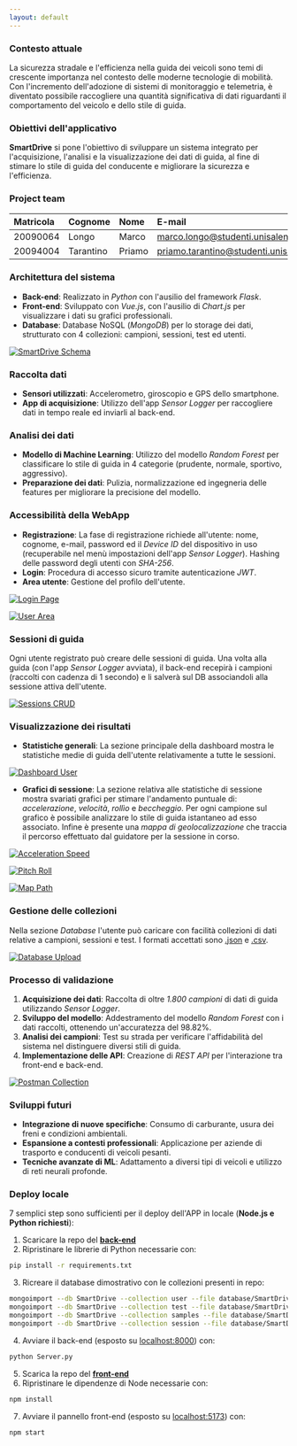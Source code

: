 ```yaml
---
layout: default
---
```


### Contesto attuale

La sicurezza stradale e l'efficienza nella guida dei veicoli sono temi di crescente importanza nel contesto delle moderne tecnologie di mobilità. Con l'incremento dell'adozione di sistemi di monitoraggio e telemetria, è diventato possibile raccogliere una quantità significativa di dati riguardanti il comportamento del veicolo e dello stile di guida. 

### Obiettivi dell'applicativo

**SmartDrive** si pone l'obiettivo di sviluppare un sistema integrato per l'acquisizione, l'analisi e la visualizzazione dei dati di guida, al fine di stimare lo stile di guida del conducente e migliorare la sicurezza e l'efficienza.

### Project team

| Matricola          | Cognome            | Nome               | E-mail                                                                                    |
|:-------------------|:-------------------|:-------------------|:------------------------------------------------------------------------------------------|
| 20090064           | Longo              | Marco              | [marco.longo@studenti.unisalento.it](mailto:marco.longo@studenti.unisalento.it)           |
| 20094004           | Tarantino          | Priamo             | [priamo.tarantino@studenti.unisalento.it](mailto:priamo.tarantino@studenti.unisalento.it) |

### Architettura del sistema

- **Back-end**: Realizzato in _Python_ con l'ausilio del framework _Flask_.
- **Front-end**: Sviluppato con _Vue.js_, con l'ausilio di _Chart.js_ per visualizzare i dati su grafici professionali.
- **Database**: Database NoSQL (_MongoDB_) per lo storage dei dati, strutturato con 4 collezioni: campioni, sessioni, test ed utenti.

<a href="https://raw.githubusercontent.com/UniSalento-IDALab-IoTCourse-2023-2024/WoT-SmartDrive-2023-2024-Page-Longo-Tarantino/main/assets/images/smartdrive_schema.png" target="_blank">![SmartDrive Schema](https://raw.githubusercontent.com/UniSalento-IDALab-IoTCourse-2023-2024/WoT-SmartDrive-2023-2024-Page-Longo-Tarantino/main/assets/images/smartdrive_schema.png)</a>

### Raccolta dati

- **Sensori utilizzati**: Accelerometro, giroscopio e GPS dello smartphone.
- **App di acquisizione**: Utilizzo dell'app _Sensor Logger_ per raccogliere dati in tempo reale ed inviarli al back-end.

### Analisi dei dati

- **Modello di Machine Learning**: Utilizzo del modello _Random Forest_ per classificare lo stile di guida in 4 categorie (prudente, normale, sportivo, aggressivo).
- **Preparazione dei dati**: Pulizia, normalizzazione ed ingegneria delle features per migliorare la precisione del modello.

### Accessibilità della WebApp

- **Registrazione**: La fase di registrazione richiede all'utente: nome, cognome, e-mail, password ed il _Device ID_ del dispositivo in uso (recuperabile nel menù impostazioni dell'app _Sensor Logger_). Hashing delle password degli utenti con _SHA-256_.
- **Login**: Procedura di accesso sicuro tramite autenticazione _JWT_.
- **Area utente**: Gestione del profilo dell'utente. 

<a href="https://raw.githubusercontent.com/UniSalento-IDALab-IoTCourse-2023-2024/WoT-SmartDrive-2023-2024-Page-Longo-Tarantino/main/assets/images/login_page.png" target="_blank">![Login Page](https://raw.githubusercontent.com/UniSalento-IDALab-IoTCourse-2023-2024/WoT-SmartDrive-2023-2024-Page-Longo-Tarantino/main/assets/images/login_page.png)</a>

<a href="https://raw.githubusercontent.com/UniSalento-IDALab-IoTCourse-2023-2024/WoT-SmartDrive-2023-2024-Page-Longo-Tarantino/main/assets/images/user_area.png" target="_blank">![User Area](https://raw.githubusercontent.com/UniSalento-IDALab-IoTCourse-2023-2024/WoT-SmartDrive-2023-2024-Page-Longo-Tarantino/main/assets/images/user_area.png)</a>

### Sessioni di guida

Ogni utente registrato può creare delle sessioni di guida. Una volta alla guida (con l'app _Sensor Logger_ avviata), il back-end recepirà i campioni (raccolti con cadenza di 1 secondo) e li salverà sul DB associandoli alla sessione attiva dell'utente.

<a href="https://raw.githubusercontent.com/UniSalento-IDALab-IoTCourse-2023-2024/WoT-SmartDrive-2023-2024-Page-Longo-Tarantino/main/assets/images/sessions.png" target="_blank">![Sessions CRUD](https://raw.githubusercontent.com/UniSalento-IDALab-IoTCourse-2023-2024/WoT-SmartDrive-2023-2024-Page-Longo-Tarantino/main/assets/images/sessions.png)</a>

### Visualizzazione dei risultati

- **Statistiche generali**: La sezione principale della dashboard mostra le statistiche medie di guida dell'utente relativamente a tutte le sessioni.

<a href="https://raw.githubusercontent.com/UniSalento-IDALab-IoTCourse-2023-2024/WoT-SmartDrive-2023-2024-Page-Longo-Tarantino/main/assets/images/dashboard_user.png" target="_blank">![Dashboard User](https://raw.githubusercontent.com/UniSalento-IDALab-IoTCourse-2023-2024/WoT-SmartDrive-2023-2024-Page-Longo-Tarantino/main/assets/images/dashboard_user.png)</a>

- **Grafici di sessione**: La sezione relativa alle statistiche di sessione mostra svariati grafici per stimare l'andamento puntuale di: _accelerazione_, _velocità_, _rollìo_ e _beccheggio_. Per ogni campione sul grafico è possibile analizzare lo stile di guida istantaneo ad esso associato. Infine è presente una _mappa di geolocalizzazione_ che traccia il percorso effettuato dal guidatore per la sessione in corso.

<a href="https://raw.githubusercontent.com/UniSalento-IDALab-IoTCourse-2023-2024/WoT-SmartDrive-2023-2024-Page-Longo-Tarantino/main/assets/images/acceleration_speed.png" target="_blank">![Acceleration Speed](https://raw.githubusercontent.com/UniSalento-IDALab-IoTCourse-2023-2024/WoT-SmartDrive-2023-2024-Page-Longo-Tarantino/main/assets/images/acceleration_speed.png)</a>

<a href="https://raw.githubusercontent.com/UniSalento-IDALab-IoTCourse-2023-2024/WoT-SmartDrive-2023-2024-Page-Longo-Tarantino/main/assets/images/pitch_roll.png" target="_blank">![Pitch Roll](https://raw.githubusercontent.com/UniSalento-IDALab-IoTCourse-2023-2024/WoT-SmartDrive-2023-2024-Page-Longo-Tarantino/main/assets/images/pitch_roll.png)</a>

<a href="https://raw.githubusercontent.com/UniSalento-IDALab-IoTCourse-2023-2024/WoT-SmartDrive-2023-2024-Page-Longo-Tarantino/main/assets/images/map_path.png" target="_blank">![Map Path](https://raw.githubusercontent.com/UniSalento-IDALab-IoTCourse-2023-2024/WoT-SmartDrive-2023-2024-Page-Longo-Tarantino/main/assets/images/map_path.png)</a>

### Gestione delle collezioni

Nella sezione _Database_ l'utente può caricare con facilità collezioni di dati relative a campioni, sessioni e test. I formati accettati sono <u>.json</u> e <u>.csv</u>.

<a href="https://raw.githubusercontent.com/UniSalento-IDALab-IoTCourse-2023-2024/WoT-SmartDrive-2023-2024-Page-Longo-Tarantino/main/assets/images/database_upload.png" target="_blank">![Database Upload](https://raw.githubusercontent.com/UniSalento-IDALab-IoTCourse-2023-2024/WoT-SmartDrive-2023-2024-Page-Longo-Tarantino/main/assets/images/database_upload.png)</a>

### Processo di validazione

1. **Acquisizione dei dati**: Raccolta di oltre _1.800 campioni_ di dati di guida utilizzando _Sensor Logger_.
2. **Sviluppo del modello**: Addestramento del modello _Random Forest_ con i dati raccolti, ottenendo un'accuratezza del 98.82%.
3. **Analisi dei campioni**: Test su strada per verificare l'affidabilità del sistema nel distinguere diversi stili di guida.
4. **Implementazione delle API**: Creazione di _REST API_ per l'interazione tra front-end e back-end.

<a href="https://raw.githubusercontent.com/UniSalento-IDALab-IoTCourse-2023-2024/WoT-SmartDrive-2023-2024-Page-Longo-Tarantino/main/assets/images/postman_collection.png" target="_blank">![Postman Collection](https://raw.githubusercontent.com/UniSalento-IDALab-IoTCourse-2023-2024/WoT-SmartDrive-2023-2024-Page-Longo-Tarantino/main/assets/images/postman_collection.png)</a>

### Sviluppi futuri

- **Integrazione di nuove specifiche**: Consumo di carburante, usura dei freni e condizioni ambientali.
- **Espansione a contesti professionali**: Applicazione per aziende di trasporto e conducenti di veicoli pesanti.
- **Tecniche avanzate di ML**: Adattamento a diversi tipi di veicoli e utilizzo di reti neurali profonde.

### Deploy locale

7 semplici step sono sufficienti per il deploy dell'APP in locale (**Node.js e Python richiesti**):

1. Scaricare la repo del <a href="https://github.com/UniSalento-IDALab-IoTCourse-2023-2024/WoT-SmartDrive-2023-2024-BackEnd-Longo-Tarantino" target="_blank"><strong>back-end</strong></a>
2. Ripristinare le librerie di Python necessarie con:
```bash
pip install -r requirements.txt
```
3. Ricreare il database dimostrativo con le collezioni presenti in repo:
```bash
mongoimport --db SmartDrive --collection user --file database/SmartDrive.user_final.json --jsonArray
mongoimport --db SmartDrive --collection test --file database/SmartDrive.test_final.json --jsonArray
mongoimport --db SmartDrive --collection samples --file database/SmartDrive.samples_final.json --jsonArray
mongoimport --db SmartDrive --collection session --file database/SmartDrive.session_final.json --jsonArray
```
4. Avviare il back-end (esposto su <u>localhost:8000</u>) con:
```bash
python Server.py
```
5. Scarica la repo del <a href="https://github.com/UniSalento-IDALab-IoTCourse-2023-2024/WoT-SmartDrive-2023-2024-FrontEnd-Longo-Tarantino" target="_blank"><strong>front-end</strong></a>
6. Ripristinare le dipendenze di Node necessarie con:
```bash
npm install
```
7. Avviare il pannello front-end (esposto su <u>localhost:5173</u>) con:
```bash
npm start
```
